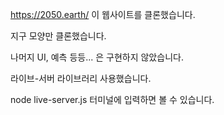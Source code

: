 https://2050.earth/ 이 웹사이트를 클론했습니다.

지구 모양만 클론했습니다.

나머지 UI, 예측 등등... 은 구현하지 않았습니다.

라이브-서버 라이브러리 사용했습니다.

node live-server.js 터미널에 입력하면 볼 수 있습니다.
